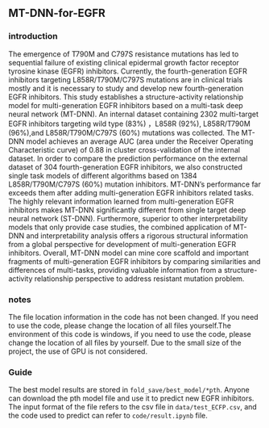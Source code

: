 ## MT-DNN-for-EGFR
### introduction
The emergence of T790M and C797S resistance mutations has led to sequential failure of existing clinical epidermal growth factor receptor tyrosine kinase (EGFR) inhibitors. Currently, the fourth-generation EGFR inhibitors targeting L858R/T790M/C797S mutations are in clinical trials mostly and it is necessary to study and develop new fourth-generation EGFR inhibitors. This study establishes a structure-activity relationship model for multi-generation EGFR inhibitors based on a multi-task deep neural network (MT-DNN). An internal dataset containing 2302 multi-target EGFR inhibitors targeting wild type (83%) ，L858R (92%), L858R/T790M (96%),and L858R/T790M/C797S (60%) mutations was collected. The MT-DNN model achieves an average AUC (area under the Receiver Operating Characteristic curve) of 0.88 in cluster cross-validation of the internal dataset. In order to compare the prediction performance on the external dataset of 304 fourth-generation EGFR inhibitors, we also constructed single task models of different algorithms based on 1384 L858R/T790M/C797S (60%) mutation inhibitors. MT-DNN’s performance far exceeds them after adding multi-generation EGFR inhibitors related tasks. The highly relevant information learned from multi-generation EGFR inhibitors makes MT-DNN significantly different from single target deep neural network (ST-DNN). Furthermore, superior to other interpretability models that only provide case studies, the combined application of MT-DNN and interpretability analysis offers a rigorous structural information from a global perspective for development of multi-generation EGFR inhibitors. Overall, MT-DNN model can mine core scaffold and important fragments of multi-generation EGFR inhibitors by comparing similarities and differences of multi-tasks, providing valuable information from a structure-activity relationship perspective to address resistant mutation problem.
### notes
The file location information in the code has not been changed. If you need to use the code, please change the location of all files yourself.The environment of this code is windows, if you need to use the code, please change the location of all files by yourself. Due to the small size of the project, the use of GPU is not considered.
### Guide
The best model results are stored in `fold_save/best_model/*pth`. Anyone can download the pth model file and use it to predict new EGFR inhibitors. The input format of the file refers to the csv file in `data/test_ECFP.csv`, and the code used to predict can refer to `code/result.ipynb` file.


